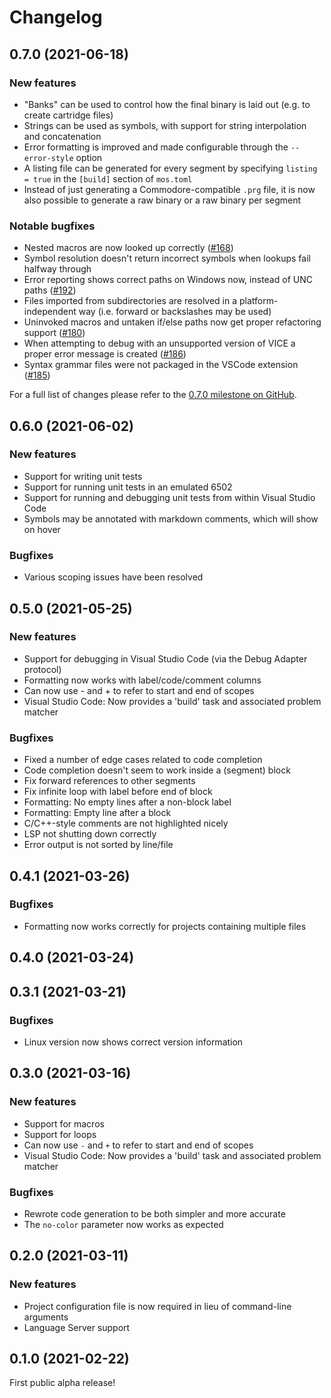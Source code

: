 # Changelog

## 0.7.0 (2021-06-18)

### New features
* "Banks" can be used to control how the final binary is laid out (e.g. to create cartridge files)
* Strings can be used as symbols, with support for string interpolation and concatenation
* Error formatting is improved and made configurable through the `--error-style` option
* A listing file can be generated for every segment by specifying `listing = true` in the `[build]` section of `mos.toml`
* Instead of just generating a Commodore-compatible `.prg` file, it is now also possible to generate a raw binary or a raw binary per segment

### Notable bugfixes
* Nested macros are now looked up correctly ([#168](https://github.com/datatrash/mos/issues/168))
* Symbol resolution doesn't return incorrect symbols when lookups fail halfway through
* Error reporting shows correct paths on Windows now, instead of UNC paths ([#192](https://github.com/datatrash/mos/issues/192)) 
* Files imported from subdirectories are resolved in a platform-independent way (i.e. forward or backslashes may be used)
* Uninvoked macros and untaken if/else paths now get proper refactoring support ([#180](https://github.com/datatrash/mos/issues/180))
* When attempting to debug with an unsupported version of VICE a proper error message is created ([#186](https://github.com/datatrash/mos/issues/186))
* Syntax grammar files were not packaged in the VSCode extension ([#185](https://github.com/datatrash/mos/issues/185))

For a full list of changes please refer to the [0.7.0 milestone on GitHub](https://github.com/datatrash/mos/milestone/8?closed=1).

## 0.6.0 (2021-06-02)

### New features
* Support for writing unit tests
* Support for running unit tests in an emulated 6502
* Support for running and debugging unit tests from within Visual Studio Code
* Symbols may be annotated with markdown comments, which will show on hover

### Bugfixes
* Various scoping issues have been resolved

## 0.5.0 (2021-05-25)

### New features
* Support for debugging in Visual Studio Code (via the Debug Adapter protocol)
* Formatting now works with label/code/comment columns
* Can now use - and + to refer to start and end of scopes
* Visual Studio Code: Now provides a 'build' task and associated problem matcher

### Bugfixes
* Fixed a number of edge cases related to code completion
* Code completion doesn't seem to work inside a (segment) block
* Fix forward references to other segments
* Fix infinite loop with label before end of block
* Formatting: No empty lines after a non-block label
* Formatting: Empty line after a block
* C/C++-style comments are not highlighted nicely
* LSP not shutting down correctly
* Error output is not sorted by line/file

## 0.4.1 (2021-03-26)

### Bugfixes
* Formatting now works correctly for projects containing multiple files

## 0.4.0 (2021-03-24)

## 0.3.1 (2021-03-21)

### Bugfixes
* Linux version now shows correct version information

## 0.3.0 (2021-03-16)

### New features
* Support for macros
* Support for loops
* Can now use `-` and `+` to refer to start and end of scopes
* Visual Studio Code: Now provides a 'build' task and associated problem matcher

### Bugfixes
* Rewrote code generation to be both simpler and more accurate
* The `no-color` parameter now works as expected

## 0.2.0 (2021-03-11)

### New features
* Project configuration file is now required in lieu of command-line arguments
* Language Server support

## 0.1.0 (2021-02-22)

First public alpha release!